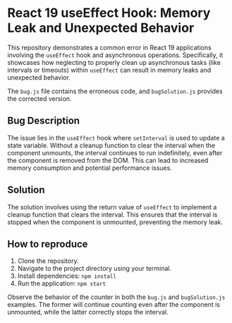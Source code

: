 # React 19 useEffect Hook: Memory Leak and Unexpected Behavior

This repository demonstrates a common error in React 19 applications involving the `useEffect` hook and asynchronous operations.  Specifically, it showcases how neglecting to properly clean up asynchronous tasks (like intervals or timeouts) within `useEffect` can result in memory leaks and unexpected behavior.

The `bug.js` file contains the erroneous code, and `bugSolution.js` provides the corrected version.

## Bug Description
The issue lies in the `useEffect` hook where `setInterval` is used to update a state variable.  Without a cleanup function to clear the interval when the component unmounts, the interval continues to run indefinitely, even after the component is removed from the DOM.  This can lead to increased memory consumption and potential performance issues.

## Solution
The solution involves using the return value of `useEffect` to implement a cleanup function that clears the interval.  This ensures that the interval is stopped when the component is unmounted, preventing the memory leak.

## How to reproduce
1. Clone the repository.
2. Navigate to the project directory using your terminal.
3. Install dependencies: `npm install`
4. Run the application: `npm start`

Observe the behavior of the counter in both the `bug.js` and `bugSolution.js` examples.  The former will continue counting even after the component is unmounted, while the latter correctly stops the interval.